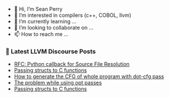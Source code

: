- 👋 Hi, I’m Sean Perry
- 👀 I’m interested in compilers (c++, COBOL, llvm)
- 🌱 I’m currently learning ...
- 💞️ I’m looking to collaborate on ...
- 📫 How to reach me ...

<!---
s66perry/s66perry is a ✨ special ✨ repository because its `README.md` (this file) appears on your GitHub profile.
You can click the Preview link to take a look at your changes.
--->
### 📕 Latest LLVM Discourse Posts

<!-- DISCOURSE-LLVM:START -->
- [RFC: Python callback for Source File Resolution](https://discourse.llvm.org/t/rfc-python-callback-for-source-file-resolution/83545#post_18)
- [Passing structs to C functions](https://discourse.llvm.org/t/passing-structs-to-c-functions/83938#post_12)
- [How to generate the CFG of whole program with dot-cfg pass](https://discourse.llvm.org/t/how-to-generate-the-cfg-of-whole-program-with-dot-cfg-pass/83970#post_1)
- [The problem while using opt passes](https://discourse.llvm.org/t/the-problem-while-using-opt-passes/83953#post_4)
- [Passing structs to C functions](https://discourse.llvm.org/t/passing-structs-to-c-functions/83938#post_11)
<!-- DISCOURSE-LLVM:END -->
